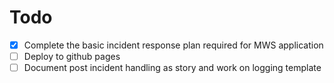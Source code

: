 # Todo

- [x] Complete the basic incident response plan required for MWS application
- [ ] Deploy to github pages
- [ ] Document post incident handling as story and work on logging template